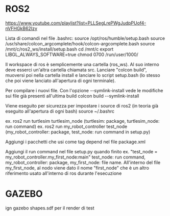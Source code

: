 
# ROS2

<https://www.youtube.com/playlist?list=PLLSegLrePWgJudpPUof4-nVFHGkB62Izy>

Lista di comandi nel file .bashrc:
source /opt/ros/humble/setup.bash
source /usr/share/colcon_argcomplete/hook/colcon-argcomplete.bash
source /mnt/c/ros2_ws/install/setup.bash
cd /mnt/c
export LIBGL_ALWAYS_SOFTWARE=true
chmod 0700 /run/user/1000/

Il workspace di ros è semplicemente una cartella (ros_ws). Al suo interno deve esserci un'altra cartella chiamata src.
Lanciare "colcon build", muoversi poi nella cartella install e lanciare lo script setup.bash (lo stesso che poi viene lanciato all'apertura di ogni terminale).

Per compilare i nuovi file. Con l'opzione --symlink-install vede le modifiche sui file già presenti all'ultima build
colcon  build --symlink-install

Viene eseguito per sicurezza per impostare i source di ros2 (in teoria già eseguito all'apertura di ogni bash)
source ~/.bashrc

ex. ros2 run turtlesim turtlesim_node (turtlesim: package, turtlesim_node: run command)
ex. ros2 run my_robot_controller test_node (my_robot_controller: package, test_node: run command in setup.py)

Aggiungi i pacchetti che usi come tag depend nel file package.xml

Aggiungi il run command nel file setup.py quando finito
ex. "test_node = my_robot_controller.my_first_node:main"
test_node: run command, my_robot_controller: package, my_first_node: file name. All'interno del file my_first_node, al nodo viene dato il nome "first_node" che è un altro riferimento
usato all'interno di ros durante l'esecuzione

# GAZEBO

ign gazebo shapes.sdf per il render di test